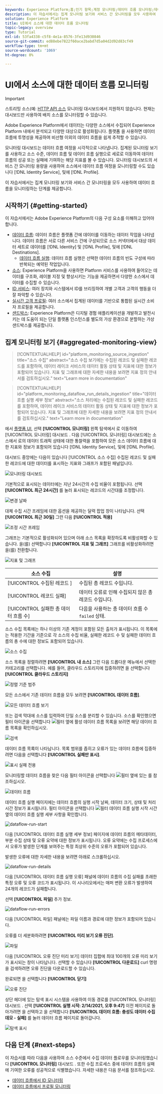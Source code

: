 ```yaml
---
keywords: Experience Platform;홈;인기 항목;계정 모니터링;데이터 흐름 모니터링;데이터 흐름;소스
description: 이 자습서에서는 집계 모니터링 보기와 서비스 간 모니터링을 모두 사용하여 데이터 흐름을 모니터링하는 단계를 제공합니다.
solution: Experience Platform
title: UI에서 소스에 대한 데이터 흐름 모니터링
topic-legacy: overview
type: Tutorial
exl-id: 53fa4338-c5f8-4e1a-8576-3fe13d930846
source-git-commit: ed88ebe7822f60ace2babd7d5a04d2d92d83cf49
workflow-type: tm+mt
source-wordcount: '1069'
ht-degree: 0%

---
```


# UI에서 소스에 대한 데이터 흐름 모니터링

>[!IMPORTANT]
>
>스트리밍 소스(예: [HTTP API 소스](../../sources/connectors/streaming/http.md) 모니터링 대시보드에서 지원하지 않습니다. 현재는 대시보드만 사용하여 배치 소스를 모니터링할 수 있습니다.

Adobe Experience Platform에서 데이터는 다양한 소스에서 수집되어 Experience Platform 내에서 분석되고 다양한 대상으로 활성화됩니다. 플랫폼 을 사용하면 데이터 흐름에 투명성을 제공하여 비선형 이외의 데이터 흐름을 쉽게 추적할 수 있습니다.

모니터링 대시보드는 데이터 흐름 여정을 시각적으로 나타냅니다. 집계된 모니터링 보기를 사용하고 소스 수준, 데이터 흐름 및 데이터 흐름 실행으로 세로로 이동하여 데이터 흐름의 성공 또는 실패에 기여하는 해당 지표를 볼 수 있습니다. 모니터링 대시보드의 서비스 간 모니터링 용량을 사용하여 소스에서 데이터 흐름 여정을 모니터링할 수도 있습니다 [!DNL Identity Service], 및에 [!DNL Profile].

이 자습서에서는 집계 모니터링 보기와 서비스 간 모니터링을 모두 사용하여 데이터 흐름을 모니터링하는 단계를 제공합니다.

## 시작하기 {#getting-started}

이 자습서에서는 Adobe Experience Platform의 다음 구성 요소를 이해하고 있어야 합니다.

* [데이터 흐름](../home.md): 데이터 흐름은 플랫폼 간에 데이터를 이동하는 데이터 작업을 나타냅니다. 데이터 흐름은 서로 다른 서비스 간에 구성되므로 소스 커넥터에서 대상 데이터 세트로 데이터를 [!DNL Identity] 및 [!DNL Profile], 및에 [!DNL Destinations].
   * [데이터 흐름 실행](../../sources/notifications.md): 데이터 흐름 실행은 선택한 데이터 흐름의 빈도 구성에 따라 반복되는 예약된 작업입니다.
* [소스](../../sources/home.md): Experience Platform을 사용하면 Platform 서비스를 사용하여 들어오는 데이터를 구조화, 레이블 지정 및 향상시키는 기능을 제공하면서 다양한 소스에서 데이터를 수집할 수 있습니다.
* [ID 서비스](../../identity-service/home.md): 여러 장치와 시스템에서 ID를 브리징하여 개별 고객과 고객의 행동을 더 잘 파악할 수 있습니다.
* [실시간 고객 프로필](../../profile/home.md): 여러 소스에서 집계된 데이터를 기반으로 통합된 실시간 소비자 프로필을 제공합니다.
* [샌드박스](../../sandboxes/home.md): Experience Platform은 디지털 경험 애플리케이션을 개발하고 발전시키는 데 도움이 되는 단일 플랫폼 인스턴스를 별도의 가상 환경으로 분할하는 가상 샌드박스를 제공합니다.

## 집계 모니터링 보기 {#aggregated-monitoring-view}

>[!CONTEXTUALHELP]
>id="platform_monitoring_source_ingestion"
>title="소스 수집"
>abstract="소스 수집 보기에는 수집된 레코드 및 실패한 레코드를 포함하여, 데이터 레이크 서비스의 데이터 활동 상태 및 지표에 대한 정보가 포함되어 있습니다. 지표 및 그래프에 대한 자세한 내용을 보려면 지표 정의 안내서를 검토하십시오."
>text="Learn more in documentation"

>[!CONTEXTUALHELP]
>id="platform_monitoring_dataflow_run_details_ingestion"
>title="데이터 흐름 실행 세부 정보"
>abstract="소스 처리에는 수집된 레코드 및 실패한 레코드를 포함하여, 데이터 레이크 서비스의 데이터 활동 상태 및 지표에 대한 정보가 포함되어 있습니다. 지표 및 그래프에 대한 자세한 내용을 보려면 지표 정의 안내서를 검토하십시오."
>text="Learn more in documentation"

에서 [플랫폼 UI](https://platform.adobe.com), 선택 **[!UICONTROL 모니터링]** 왼쪽 탐색에서 로 이동하여 [!UICONTROL 모니터링] 대시보드 . 다음 [!UICONTROL 모니터링] 대시보드에는 소스에서 로의 데이터 트래픽 상태에 대한 통찰력을 포함하여 모든 소스 데이터 흐름에 대한 지표와 정보가 포함되어 있습니다 [!DNL Identity Service], 및에 [!DNL Profile].

대시보드 중앙에는 다음이 있습니다 [!UICONTROL 소스 수집] 수집된 레코드 및 실패한 레코드에 대한 데이터를 표시하는 지표와 그래프가 포함된 패널입니다.

![모니터링 대시보드](../assets/ui/monitor-sources/monitoring-dashboard.png)

기본적으로 표시되는 데이터에는 지난 24시간의 수집 비율이 포함됩니다. 선택 **[!UICONTROL 최근 24시간]** 를 눌러 표시되는 레코드의 시간대를 조정합니다.

![변경 날짜](../assets/ui/monitor-sources/change-date.png)

대체 수집 시간 프레임에 대한 옵션을 제공하는 달력 팝업 창이 나타납니다. 선택 **[!UICONTROL 최근 30일]** 그런 다음 **[!UICONTROL 적용]**

![조정 시간 프레임](../assets/ui/monitor-sources/adjust-timeframe.png)

그래프는 기본적으로 활성화되어 있으며 아래 소스 목록을 확장하도록 비활성화할 수 있습니다. 을(를) 선택합니다 **[!UICONTROL 지표 및 그래프]** 그래프를 비활성화하려면 을(를) 전환합니다.

![지표 및 그래프](../assets/ui/monitor-sources/metrics-graphs.png)

| 소스 수집 | 설명 |
| ---------------- | ----------- |
| [!UICONTROL 수집된 레코드 ] | 수집된 총 레코드 수입니다. |
| [!UICONTROL 레코드 실패] | 데이터 오류로 인해 수집되지 않은 총 레코드 수입니다. |
| [!UICONTROL 실패한 총 데이터 흐름 수] | 다음을 사용하는 총 데이터 흐름 수 `failed` 상태. |

소스 수집 목록에는 하나 이상의 기존 계정이 포함된 모든 출처가 표시됩니다. 이 목록에는 적용한 기간을 기준으로 각 소스의 수집 비율, 실패한 레코드 수 및 실패한 데이터 흐름의 총 수에 대한 정보도 포함되어 있습니다.

![소스 수집](../assets/ui/monitor-sources/source-ingestion.png)

소스 목록을 정렬하려면 **[!UICONTROL 내 소스]** 그런 다음 드롭다운 메뉴에서 선택한 카테고리를 선택합니다. 예를 들어, 클라우드 스토리지에 집중하려면 을 선택합니다  **[!UICONTROL 클라우드 스토리지]**

![정렬 기준 범주](../assets/ui/monitor-sources/sort-by-category.png)

모든 소스에서 기존 데이터 흐름을 모두 보려면 **[!UICONTROL 데이터 흐름]**.

![모든 데이터 흐름 보기](../assets/ui/monitor-sources/view-all-dataflows.png)

또는 검색 막대에 소스를 입력하여 단일 소스를 분리할 수 있습니다. 소스를 확인했으면 필터 아이콘을 선택합니다 ![필터](../assets/ui/monitor-sources/filter.png) 옆에 활성 데이터 흐름 목록을 보려면 해당 데이터 흐름 목록을 확인하십시오.

![검색](../assets/ui/monitor-sources/search.png)

데이터 흐름 목록이 나타납니다. 목록 범위를 좁히고 오류가 있는 데이터 흐름에 집중하려면 다음을 선택합니다 **[!UICONTROL 실패만 표시]**.

![표시 실패 전용](../assets/ui/monitor-sources/show-failures-only.png)

모니터링할 데이터 흐름을 찾은 다음 필터 아이콘을 선택합니다 ![필터](../assets/ui/monitor-sources/filter.png) 옆에 있는 를 참조하십시오.

![데이터 흐름](../assets/ui/monitor-sources/dataflow.png)

데이터 흐름 실행 페이지에는 데이터 흐름의 실행 시작 날짜, 데이터 크기, 상태 및 처리 시간 정보가 표시됩니다. 필터 아이콘을 선택합니다 ![필터](../assets/ui/monitor-sources/filter.png) 데이터 흐름 실행 시작 시간 옆의 데이터 흐름 실행 세부 사항을 확인합니다.

![dataflow-run-start](../assets/ui/monitor-sources/dataflow-run-start.png)

다음 [!UICONTROL 데이터 흐름 실행 세부 정보] 페이지에 데이터 흐름의 메타데이터, 부분 수집 상태 및 오류 요약에 대한 정보가 표시됩니다. 오류 요약에는 수집 프로세스에서 오류가 발생한 단계를 보여주는 특정 최상위 수준의 오류가 포함되어 있습니다.

발생한 오류에 대한 자세한 내용을 보려면 아래로 스크롤하십시오.

![dataflow-run-details](../assets/ui/monitor-sources/dataflow-run-details.png)

다음 [!UICONTROL 데이터 흐름 실행 오류] 패널에 데이터 흐름의 수집 실패를 초래한 특정 오류 및 오류 코드가 표시됩니다. 이 시나리오에서는 매퍼 변환 오류가 발생하여 24개의 레코드가 실패합니다.

선택 **[!UICONTROL 파일]** 추가 정보.

![dataflow-run-errors](../assets/ui/monitor-sources/dataflow-run-errors.png)

다음 [!UICONTROL 파일] 패널에는 파일 이름과 경로에 대한 정보가 포함되어 있습니다.

오류를 더 세분화하려면 **[!UICONTROL 미리 보기 오류 진단]**.

![파일](../assets/ui/monitor-sources/files.png)

다음 [!UICONTROL 오류 진단 미리 보기] 데이터 집합에 최대 100개의 오류 미리 보기가 표시되는 창이 나타납니다. 선택할 수 있습니다 **[!UICONTROL 다운로드]** curl 명령을 검색하려면 오류 진단을 다운로드할 수 있습니다.

완료되면 을 선택합니다 **[!UICONTROL 닫기]**

![오류 진단](../assets/ui/monitor-sources/error-diagnostics.png)

상단 헤더에 있는 탐색 표시 시스템을 사용하여 이동 경로를 [!UICONTROL 모니터링] 대시보드 . 선택 **[!UICONTROL 실행 시작: 2/14/2021, 오후 9:47]** 이전 페이지로 돌아가려면 을 선택하고 을 선택합니다 **[!UICONTROL 데이터 흐름: 충성도 데이터 수집 데모 - 실패]** 를 눌러 데이터 흐름 페이지로 돌아갑니다.

![탐색 표시](../assets/ui/monitor-sources/breadcrumbs.png)

## 다음 단계 {#next-steps}

이 자습서를 따라 다음을 사용하여 소스 수준에서 수집 데이터 플로우를 모니터링했습니다 **[!UICONTROL 모니터링]** 대시보드 . 또한 수집 프로세스 중에 데이터 흐름의 실패에 기여한 오류를 성공적으로 식별했습니다. 자세한 내용은 다음 문서를 참조하십시오.

* [데이터 흐름에서 ID 모니터링](./monitor-identities.md)
* [데이터 흐름에서 프로필 모니터링](./monitor-profiles.md)
